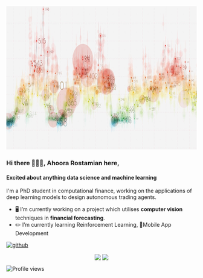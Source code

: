 <img src="banner_Medium.jpg" width=1280, height=380>

### Hi there 🙋🏻‍♂️, Ahoora Rostamian here,
#### Excited about anything data science and machine learning
I'm a PhD student in computational finance, working on the applications of deep learning models to design autonomous trading agents.


- 🖥️ I’m currently working on a project which utilises **computer vision** techniques in **financial forecasting**. 
- ✏️ I’m currently learning Reinforcement Learning, 📱Mobile App Development 


[<img src='https://cdn.jsdelivr.net/npm/simple-icons@3.0.1/icons/github.svg' alt='github' height='50'>](https://github.com/ahoorarstmn)  

<p align="center">
<img height="180em" src="https://github-readme-stats.vercel.app/api?username=ahoorarstmn&show_icons=true&theme=vue" align = "center"/>
<img height="180em" src="https://github-readme-stats.vercel.app/api/top-langs/?username=ahoorarstmn&theme=vue&layout=compact" align = "center"/>
</p>


![Profile views](https://gpvc.arturio.dev/ahoorarstmn)  
